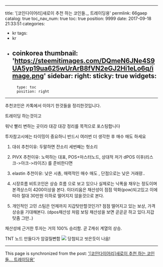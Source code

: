 
---
title: '[코인다이어리]새로이 추천 하는 코인들.,, 트레이딩용'
permlink: 66gaep
catalog: true
toc_nav_num: true
toc: true
position: 9999
date: 2017-09-18 21:33:51
categories:
- kr
tags:
- kr
- coinkorea
thumbnail: 'https://steemitimages.com/DQmeN6JNe4S9UA5yp19ua625wUrArB8fVN2eGJ2Hi1eLo6q/image.png'
sidebar:
    right:
        sticky: true
widgets:
    -
        type: toc
        position: right
---


추천코인은 카톡에서 이야기 한것들을 정리한것입니다.

트레이딩 하는것이고

워낙 빨리 변하는 곳이라 대강 대강 정리를 목적으로 포스팅합니다

투자참고시에는 타이밍이 중요하니 반드시 여러번 더 생각한 후 매수 매도 하세요

1. 대쉬
 추천이유: 두말하면 잔소리 세번째는 헛소리

2.  PIVX
추천이유: 노력하는 대표, POS+마스터노드, 상대적 저가
                       dPOS 이후(리스크->아크->라이즈) 를 준비한다면

3. elastin
추천이유: 낮은 시총, 매력적인 매수 매도 , 단점으로는 낮은 거래량..

4. 시장흐름
비트코인은 상승 흐름 으로 보고 있으나 실제로는 낙폭을 채우는 정도이며 본격상스이 4200이상을 본다.
이더리움은 채산성이 점점 악화(pow)되고있고 이에 따라 절대 30만원 이하로 떨어지지 않을것으로 본다.

5. 개인적인 고민
스팀은 언제까지 지갑탓만할것인가? 점점 떨어지고 있는 보상, 가격 상승을 기대해본다.
(dpos채산성 처럼 보팅 채산성을 보면 곧곧곧 하고 있다.지갑탓좀 그만..)

채산성에 근거한 투자는 거의 100% 승리함. 곧 Z캐쉬 계열의 상승.

TNT 노드 만들다가 암걸릴뻔함
![](https://steemitimages.com/DQmeN6JNe4S9UA5yp19ua625wUrArB8fVN2eGJ2Hi1eLo6q/image.png)
당첨되고 씻은듯이 나음!

- - -

This page is synchronized from the post: ['[코인다이어리]새로이 추천 하는 코인들.,, 트레이딩용'](https://steemit.com/@virus707/66gaep)
